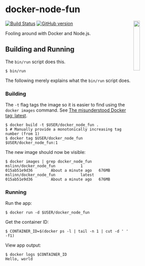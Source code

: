 # docker-node-fun

<img src='https://i1.wp.com/blog.docker.com/wp-content/uploads/2013/06/Docker-logo-011.png?ssl=1' align='right' width='20%'>

[![Build Status](https://travis-ci.org/mslinn/docker-java-fun.svg?branch=master)](https://travis-ci.org/mslinn/docker-java-fun)
[![GitHub version](https://badge.fury.io/gh/mslinn%2Fdocker-java-fun.svg)](https://badge.fury.io/gh/mslinn%2Fdocker-java-fun)

Fooling around with Docker and Node.js.

## Building and Running
The `bin/run` script does this.

    $ bin/run

The following merely explains what the `bin/run` script does.

### Building
The `-t` flag tags the image so it is easier to find using the `docker images` command.
See [The misunderstood Docker tag: latest](https://medium.com/@mccode/the-misunderstood-docker-tag-latest-af3babfd6375).

    $ docker build -t $USER/docker_node_fun .
    $ # Manually provide a monotonically increasing tag number (from 1)
    $ docker tag $USER/docker_node_fun $USER/docker_node_fun:1

The new image should now be visible:

    $ docker images | grep docker_node_fun
    mslinn/docker_node_fun           1                     015ab51e9d36        About a minute ago   676MB
    mslinn/docker_node_fun           latest                015ab51e9d36        About a minute ago   676MB

### Running
Run the app:

    $ docker run -d $USER/docker_node_fun

Get the container ID:

    $ CONTAINER_ID=$(docker ps -l | tail -n 1 | cut -d ' '  -f1)
    
View app output:

    $ docker logs $CONTAINER_ID
    Hello, world
